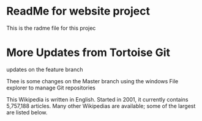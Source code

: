 # ReadMe for website project

This is the radme file for this projec

# More Updates from Tortoise Git
updates on the feature branch

Thee is some changes on the Master branch using the windows
File explorer to manage Git repositories


This Wikipedia is written in English. Started in 2001, it currently contains 5,757,188 articles. Many other Wikipedias are available; some of the largest are listed below.
